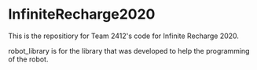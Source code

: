 # InfiniteRecharge2020
This is the repositiory for Team 2412's code for Infinite Recharge 2020.

robot_library is for the library that was developed to help the programming of the robot.
